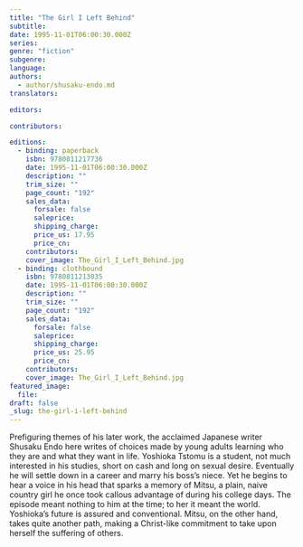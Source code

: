 ```yaml
---
title: "The Girl I Left Behind"
subtitle:
date: 1995-11-01T06:00:30.000Z
series:
genre: "fiction"
subgenre:
language:
authors:
  - author/shusaku-endo.md
translators:

editors:

contributors:

editions:
  - binding: paperback
    isbn: 9780811217736
    date: 1995-11-01T06:00:30.000Z
    description: ""
    trim_size: ""
    page_count: "192"
    sales_data:
      forsale: false
      saleprice:
      shipping_charge:
      price_us: 17.95
      price_cn:
    contributors:
    cover_image: The_Girl_I_Left_Behind.jpg
  - binding: clothbound
    isbn: 9780811213035
    date: 1995-11-01T06:00:30.000Z
    description: ""
    trim_size: ""
    page_count: "192"
    sales_data:
      forsale: false
      saleprice:
      shipping_charge:
      price_us: 25.95
      price_cn:
    contributors:
    cover_image: The_Girl_I_Left_Behind.jpg
featured_image:
  file:
draft: false
_slug: the-girl-i-left-behind
---
```


Prefiguring themes of his later work, the acclaimed Japanese writer Shusaku Endo here writes of choices made by young adults learning who they are and what they want in life. Yoshioka Tstomu is a student, not much interested in his studies, short on cash and long on sexual desire. Eventually he will settle down in a career and marry his boss’s niece. Yet he begins to hear a voice in his head that sparks a memory of Mitsu, a plain, naive country girl he once took callous advantage of during his college days. The episode meant nothing to him at the time; to her it meant the world. Yoshioka’s future is assured and conventional. Mitsu, on the other hand, takes quite another path, making a Christ-like commitment to take upon herself the suffering of others.

